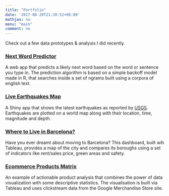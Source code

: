 ```yaml
---
title: "Portfolio"
date: '2017-08-20T21:38:52+08:00'
mathjax: no
menu: "main"
comment: no
---
```


Check out a few data prototypes & analysis I did recently.

### <a href="https://mcpasincoursera.shinyapps.io/next_word_predictor/" target="_blank">Next Word Predictor</a>
A web app that predicts a likely next word based on the word or sentence you type in. The prediction algorithm is based on a simple backoff model made in R, that searches inside a set of ngrams built using a corpora of english text.  

### <a href="https://mcpasincoursera.shinyapps.io/live_earthquakes/" target="_blank">Live Earthquakes Map</a>
A Shiny app that shows the latest earthquakes as reported by [USGS](https://earthquake.usgs.gov/). Earthquakes are plotted on a world map along with their location, time, magnitude and depth.  

### <a href="https://public.tableau.com/profile/marco.pasin#!/vizhome/BarcelonaDashboard/DASHBOARD" target="_blank">Where to Live in Barcelona?</a>
Have you ever dreamt about moving to Barcelona? This dashboard, built wih Tableau, provides a map of the city and compares its boroughs using a set of indicators like rent/sales price, green areas and safety.  

### <a href="http://www.analyticsforfun.com/2017/03/actionable-data-analysis-for-ecommerce.html" target="_blank">Ecommerce Products Matrix</a> 
An example of actionable product analysis that combines the power of data visualization with some descriptive statistics. The visualisation is built via Tableau and uses clickstream data from the Google Merchandise Store site.



